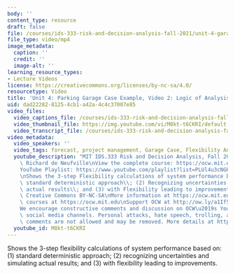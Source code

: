 ```yaml
---
body: ''
content_type: resource
draft: false
file: /courses/ids-333-risk-and-decision-analysis-fall-2021/unit-4-garage-case-video-2_360p_16_9.mp4
file_type: video/mp4
image_metadata:
  caption: ''
  credit: ''
  image-alt: ''
learning_resource_types:
- Lecture Videos
license: https://creativecommons.org/licenses/by-nc-sa/4.0/
resourcetype: Video
title: 'Unit 4: Parking Garage Case Example, Video 2: Logic of Analysis'
uid: dad22282-8125-4cb1-a42a-4c4c37007e85
video_files:
  video_captions_file: /courses/ids-333-risk-and-decision-analysis-fall-2021/1JptJDJJvL4l0MdHdHG53qsu8Adn6SnXH_transcript.webvtt
  video_thumbnail_file: https://img.youtube.com/vi/M8kt-t6CKRI/default.jpg
  video_transcript_file: /courses/ids-333-risk-and-decision-analysis-fall-2021/1JptJDJJvL4l0MdHdHG53qsu8Adn6SnXH_transcript.pdf
video_metadata:
  video_speakers: ''
  video_tags: forecast, project management, Garage Case, Flexibility Analysis, Excel
  youtube_description: "MIT IDS.333 Risk and Decision Analysis, Fall 2021\nInstructor:\
    \ Richard de Neufville\nView the complete course: https://ocw.mit.edu/courses/ids-333-risk-and-decision-analysis-fall-2021/\n\
    YouTube Playlist: https://www.youtube.com/playlist?list=PLUl4u3cNGP62jwhTqp8_1kwrkDkxZhpQC\n\
    \nShows the 3-step Flexibility calculations of system performance based on: (1)\
    \ standard deterministic approach\\; (2) Recognizing uncertainties and simulating\
    \ actual results\\; and (3) with Flexibility leading to improvements. \n\nLicense:\
    \ Creative Commons BY-NC-SA\nMore information at https://ocw.mit.edu/terms\nMore\
    \ courses at https://ocw.mit.edu\nSupport OCW at http://ow.ly/a1If50zVRlQ\n\n\
    We encourage constructive comments and discussion on OCW\u2019s YouTube and other\
    \ social media channels. Personal attacks, hate speech, trolling, and inappropriate\
    \ comments are not allowed and may be removed. More details at https://ocw.mit.edu/comments."
  youtube_id: M8kt-t6CKRI
---
```

Shows the 3-step flexibility calculations of system performance based on: (1) standard deterministic approach; (2) recognizing uncertainties and simulating actual results; and (3) with flexibility leading to improvements.